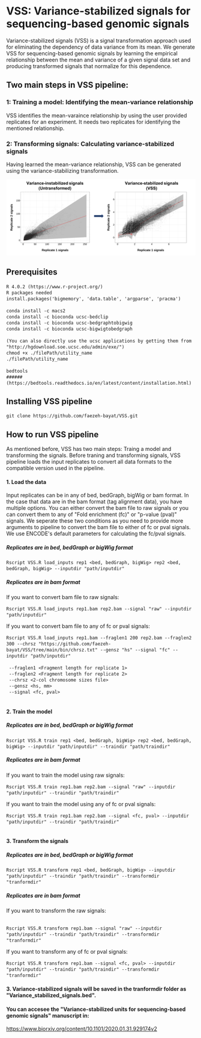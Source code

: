 # VSS: Variance-stabilized signals for sequencing-based genomic signals

Variance-stabilized signals (VSS) is a signal transformation approach used for eliminating the dependency of data variance from its mean. We generate VSS for sequencing-based genomic signals by learning the empirical relationship between the mean and variance of a given signal data set and producing transformed signals that normalize for this dependence.
## Two main steps in VSS pipeline:
### 1: Training a model: Identifying the mean-variance relationship
VSS identifies the mean-varaince relationship by using the user provided replicates for an experiment. It needs two replicates for identifying the mentioned relationship.
### 2: Transforming signals: Calculating variance-stabilized signals
Having learned the mean-variance relationship, VSS can be generated using the variance-stabilizing transformation. 



<img src="https://github.com/faezeh-bayat/Variance-stabilized-units-for-sequencing-based-genomic-signals/blob/master/bin/VSS_general_schematic/VSS_schematic.png" width="800"/>



## Prerequisites
```
R 4.0.2 (https://www.r-project.org/)
R packages needed
install.packages('bigmemory', 'data.table', 'argparse', 'pracma')

conda install -c macs2
conda install -c bioconda ucsc-bedclip
conda install -c bioconda ucsc-bedgraphtobigwig
conda install -c bioconda ucsc-bigwigtobedgraph

(You can also directly use the ucsc applications by getting them from "http://hgdownload.soe.ucsc.edu/admin/exe/")
chmod +x ./filePath/utility_name
./filePath/utility_name

bedtools
######(https://bedtools.readthedocs.io/en/latest/content/installation.html)
```

## Installing VSS pipeline
```
git clone https://github.com/faezeh-bayat/VSS.git
```

## How to run VSS pipeline
As mentioned before, VSS has two main steps: Traing a model and transforming the signals. Before traning and transforming signals, VSS pipeline loads the input replicates to convert all data formats to the compatible version used in the pipeline. 

#### 1. Load the data
Input replicates can be in any of bed, bedGraph, bigWig or bam format. In the case that data are in the bam format (tag alignment data), you have multiple options. You can either convert the bam file to raw signals or you can convert them to any of "Fold enrichment (fc)" or "p-value (pval)" signals. We seperate these two conditions as you need to provide more arguments to pipeline to convert the bam file to either of fc or pval signals. We use ENCODE's default parameters for calculating the fc/pval signals.

##### Replicates are in bed, bedGraph or bigWig format
```
Rscript VSS.R load_inputs rep1 <bed, bedGraph, bigWig> rep2 <bed, bedGraph, bigWig> --inputdir "path/inputdir"

```
##### Replicates are in bam format
If you want to convert bam file to raw signals:
```
Rscript VSS.R load_inputs rep1.bam rep2.bam --signal "raw" --inputdir "path/inputdir"

```

If you want to convert bam file to any of fc or pval signals:
```
Rscript VSS.R load_inputs rep1.bam --fraglen1 200 rep2.bam --fraglen2 300 --chrsz "https://github.com/faezeh-bayat/VSS/tree/main/bin/chrsz.txt" --gensz "hs" --signal "fc" --inputdir "path/inputdir"

 --fraglen1 <Fragment length for replicate 1> 
 --fraglen2 <Fragment length for replicate 2> 
 --chrsz <2-col chromosome sizes file> 
 --gensz <hs, mm> 
 --signal <fc, pval> 


```

#### 2. Train the model

##### Replicates are in bed, bedGraph or bigWig format
```
Rscript VSS.R train rep1 <bed, bedGraph, bigWig> rep2 <bed, bedGraph, bigWig> --inputdir "path/inputdir" --traindir "path/traindir"

```
##### Replicates are in bam format
If you want to train the model using raw signals:
```
Rscript VSS.R train rep1.bam rep2.bam --signal "raw" --inputdir "path/inputdir" --traindir "path/traindir"

```

If you want to train the model using any of fc or pval signals:
```
Rscript VSS.R train rep1.bam rep2.bam --signal <fc, pval> --inputdir "path/inputdir" --traindir "path/traindir"


```

          
#### 3. Transform the signals

##### Replicates are in bed, bedGraph or bigWig format
```
Rscript VSS.R transform rep1 <bed, bedGraph, bigWig> --inputdir "path/inputdir" --traindir "path/traindir" --transformdir "tranformdir"

```
##### Replicates are in bam format
If you want to transform the raw signals:
```

Rscript VSS.R transform rep1.bam --signal "raw" --inputdir "path/inputdir" --traindir "path/traindir" --transformdir "tranformdir"

```

If you want to transform any of fc or pval signals:
```
Rscript VSS.R transform rep1.bam --signal <fc, pval> --inputdir "path/inputdir" --traindir "path/traindir" --transformdir "tranformdir"

```


#### 3. Variance-stabilized signals will be saved in the tranformdir folder as "Variance_stabilized_signals.bed".




#### You can accesee the "Variance-stabilized units for sequencing-based genomic signals" manuscript in:
https://www.biorxiv.org/content/10.1101/2020.01.31.929174v2

